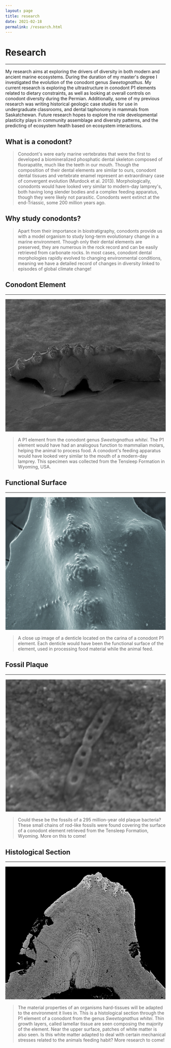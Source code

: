 ```yaml
---
layout: page
title: research
date: 2021-02-18
permalink: /research.html
---
```


# Research
---

My research aims at exploring the drivers of diversity in both modern and ancient marine ecosystems. During the duration of my master's degree I investigated the evolution of the conodont genus *Sweetognathus*. My current research is exploring the ultrastructure in conodont P1 elements related to dietary constraints, as well as looking at overall controls on conodont diversity during the Permian. Additionally, some of my previous research was writing historical geologic case studies for use in undergraduate classrooms, and dental taphonomy in mammals from Saskatchewan. Future research hopes to explore the role developmental plasticity plays in community assemblage and diversity patterns, and the predicting of ecosystem health based on ecosystem interactions.

What is a conodont?
---
>Conodont's were early marine vertebrates that were the first to developed a biomineralized phosphatic dental skeleton composed of fluorapatite, much like the teeth in our mouth. Though the composition of their dental elements are similar to ours, conodont dental tissues and vertebrate enamel represent an extraordinary case of convergent evolution (Murdock et al. 2013). Morphologically, conodonts would have looked very similar to modern-day lamprey's, both having long slender bodies and a complex feeding apparatus, though they were likely not parasitic. Conodonts went extinct at the end-Triassic, some 200 million years ago.

Why study conodonts?
---
>Apart from their importance in biostratigraphy, conodonts provide us with a model organism to study long-term evolutionary change in a marine environment. Though only their dental elements are preserved, they are numerous in the rock record and can be easily retrieved from carbonate rocks. In most cases, conodont dental morphologies rapidly evolved to changing environmental conditions, meaning we have a detailed record of changes in diversity linked to episodes of global climate change!

## Conodont Element
---
<body>
  <p align="center">
  <img class="img-research img-responsive" src="img/portfolio-1.jpg" />
  </p>
</body>

>A P1 element from the conodont genus *Sweetognathus whitei*. The P1 element would have had an analogous function to mammalian molars, helping the animal to process food. A conodont's feeding apparatus would have looked very similar to the mouth of a modern-day lamprey. This specimen was collected from the Tensleep Formation in Wyoming, USA.

## Functional Surface
---
<body>
  <p align="center">
  <img class="img-research img-responsive" src="img/portfolio-2.jpg" />
  </p>
</body>

>A close up image of a denticle located on the carina of a conodont P1 element. Each denticle would have been the functional surface of the element, used in processing food material while the animal feed.

## Fossil Plaque
---
<body>
  <p align="center">
  <img class="img-research img-responsive" src="img/portfolio-3.jpg" />
  </p>
</body>

>Could these be the fossils of a 295 million-year old plaque bacteria? These small chains of rod-like fossils were found covering the surface of a conodont element retrieved from the Tensleep Formation, Wyoming. More on this to come!

## Histological Section
---
<body>
  <p align="center">
  <img class="img-research img-responsive" src="img/portfolio-4.jpg" />
  </p>
</body>

>The material properties of an organisms hard-tissues will be adapted to the environment it lives in. This is a histological section through the P1 element of a conodont from the genus *Sweetognathus whitei*. Thin growth layers, called lamellar tissue are seen composing the majority of the element. Near the upper surface, patches of white matter is also seen. Is this white matter adapted to deal with certain mechanical stresses related to the animals feeding habit? More research to come!

